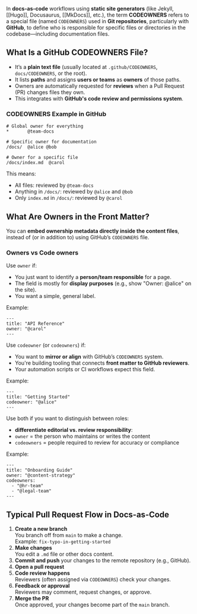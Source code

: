 In **docs-as-code** workflows using **static site generators** (like Jekyll, [[Hugo]], Docusaurus, [[MkDocs]], etc.), the term **CODEOWNERS** refers to a special file (named `CODEOWNERS`) used in **Git repositories**, particularly with **GitHub**, to define who is responsible for specific files or directories in the codebase—including documentation files.

## What Is a GitHub CODEOWNERS File?

- It’s a **plain text file** (usually located at `.github/CODEOWNERS`, `docs/CODEOWNERS`, or the root).
- It lists **paths** and assigns **users or teams** as **owners** of those paths.
- Owners are automatically requested for **reviews** when a Pull Request (PR) changes files they own.
- This integrates with **GitHub's code review and permissions system**.

### CODEOWNERS Example in GitHub

```
# Global owner for everything
*       @team-docs

# Specific owner for documentation
/docs/  @alice @bob

# Owner for a specific file
/docs/index.md  @carol
```

This means:
- All files: reviewed by `@team-docs`
- Anything in `/docs/`: reviewed by `@alice` and `@bob`
- Only `index.md` in `/docs/`: reviewed by `@carol`

## What Are Owners in the Front Matter?

You can **embed ownership metadata directly inside the content files**, instead of (or in addition to) using GitHub’s `CODEOWNERS` file.

### Owners vs Code owners

Use `owner` if:
- You just want to identify a **person/team responsible** for a page.
- The field is mostly for **display purposes** (e.g., show "Owner: @alice" on the site).
- You want a simple, general label.

Example:
```
---
title: "API Reference"
owner: "@carol"
---
```

Use `codeowner` (or `codeowners`) if:
- You want to **mirror or align** with GitHub’s `CODEOWNERS` system.
- You're building tooling that connects **front matter to GitHub reviewers**.
- Your automation scripts or CI workflows expect this field.

Example:
```
---
title: "Getting Started"
codeowner: "@alice"
---
```

Use both if you want to distinguish between roles:
- **differentiate editorial vs. review responsibility**:
- `owner` = the person who maintains or writes the content
- `codeowners` = people required to review for accuracy or compliance

Example:
```
---
title: "Onboarding Guide"
owner: "@content-strategy"
codeowners:
  - "@hr-team"
  - "@legal-team"
---
```

## Typical Pull Request Flow in Docs-as-Code

1. **Create a new branch**  
    You branch off from `main` to make a change.  
    Example: `fix-typo-in-getting-started`
2. **Make changes**  
    You edit a `.md` file or other docs content.
3. **Commit and push** your changes to the remote repository (e.g., GitHub).
4. **Open a pull request**  
5. **Code review happens**  
    Reviewers (often assigned via `CODEOWNERS`) check your changes.
6. **Feedback or approval**  
    Reviewers may comment, request changes, or approve.
7. **Merge the PR**  
    Once approved, your changes become part of the `main` branch.